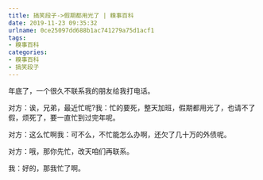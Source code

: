 ```yaml
---
title: 搞笑段子->假期都用光了 | 糗事百科
date: 2019-11-23 09:35:32
urlname: 0ce25097dd688b1ac741279a75d1acf1
tags: 
- 糗事百科
categories:
- 糗事百科
- 搞笑段子
---
```

年底了，一个很久不联系我的朋友给我打电话。

对方：诶，兄弟，最近忙呢?我：忙的要死，整天加班，假期都用光了，也请不了假，烦死了，要一直忙到过完年呢。

对方：这么忙啊我：可不么，不忙能怎么办啊，还欠了几十万的外债呢。

对方：哦，那你先忙，改天咱们再联系。

我：好的，那我忙了啊。



